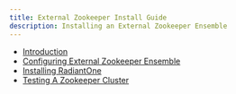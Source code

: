 ```yaml
---
title: External Zookeeper Install Guide
description: Installing an External Zookeeper Ensemble
---
```


- [Introduction](01-introduction.md)
- [Configuring External Zookeeper Ensemble](02-configuring-external-zookeeper-ensemble.md)
- [Installing RadiantOne](03-installing-radiantone.md)
- [Testing A Zookeeper Cluster](04-testing-a-zookeeper-cluster.md)
